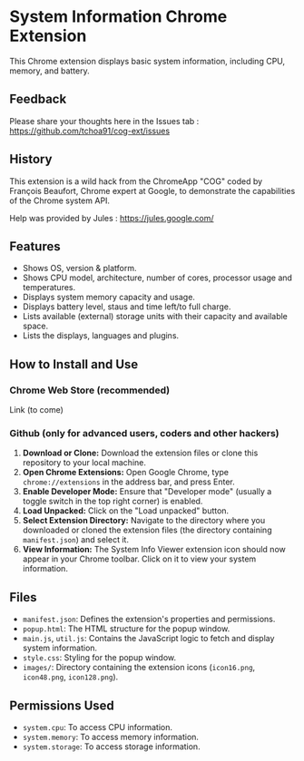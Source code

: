 # System Information Chrome Extension

This Chrome extension displays basic system information, including CPU, memory, and battery.

## Feedback

Please share your thoughts here in the Issues tab : https://github.com/tchoa91/cog-ext/issues

## History

This extension is a wild hack from the ChromeApp "COG" coded by François Beaufort, Chrome expert at Google, to demonstrate the capabilities of the Chrome system API.

Help was provided by Jules : https://jules.google.com/


## Features

- Shows OS, version & platform.
- Shows CPU model, architecture, number of cores, processor usage and temperatures.
- Displays system memory capacity and usage.
- Displays battery level, staus and time left/to full charge.
- Lists available (external) storage units with their capacity and available space.
- Lists the displays, languages and plugins.

## How to Install and Use

### Chrome Web Store (recommended)

Link (to come)

### Github (only for advanced users, coders and other hackers)

1.  **Download or Clone:** Download the extension files or clone this repository to your local machine.
2.  **Open Chrome Extensions:** Open Google Chrome, type `chrome://extensions` in the address bar, and press Enter.
3.  **Enable Developer Mode:** Ensure that "Developer mode" (usually a toggle switch in the top right corner) is enabled.
4.  **Load Unpacked:** Click on the "Load unpacked" button.
5.  **Select Extension Directory:** Navigate to the directory where you downloaded or cloned the extension files (the directory containing `manifest.json`) and select it.
6.  **View Information:** The System Info Viewer extension icon should now appear in your Chrome toolbar. Click on it to view your system information.

## Files

-   `manifest.json`: Defines the extension's properties and permissions.
-   `popup.html`: The HTML structure for the popup window.
-   `main.js`, `util.js`: Contains the JavaScript logic to fetch and display system information.
-   `style.css`: Styling for the popup window.
-   `images/`: Directory containing the extension icons (`icon16.png`, `icon48.png`, `icon128.png`).

## Permissions Used

-   `system.cpu`: To access CPU information.
-   `system.memory`: To access memory information.
-   `system.storage`: To access storage information.
